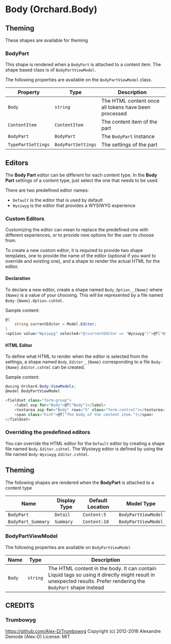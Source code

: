 # Body (Orchard.Body)

## Theming

These shapes are available for theming

### BodyPart

This shape is rendered when a `BodyPart` is attached to a content item.
The shape based class is of `BodyPartViewModel`.

The following properties are available on the `BodyPartViewModel` class.

| Property | Type | Description |
| --------- | ---- |------------ |
| `Body` | `string` | The HTML content once all tokens have been processed |
| `ContentItem` | `ContentItem` | The content item of the part |
| `BodyPart` | `BodyPart` | The `BodyPart` instance|
| `TypePartSettings` | `BodyPartSettings` | The settings of the part |

## Editors

The __Body Part__ editor can be different for each content type. In the __Body Part__ settings of a 
content type, just select the one that needs to be used.

There are two predefined editor names:
- `Default` is the editor that is used by default
- `Wysiwyg` is the editor that provides a WYSIWYG experience

### Custom Editors

Customizing the editor can mean to replace the predefined one with different experiences, or to provide
new options for the user to choose from.

To create a new custom editor, it is required to provide two shape templates, one to provide
the name of the editor (optional if you want to override and existing one), and a shape to
render the actual HTML for the editor.

#### Declaration

To declare a new editor, create a shape named `Body_Option__{Name}` where `{Name}` is a value 
of your choosing. This will be represented by a file named `Body-{Name}.Option.cshtml`.

Sample content:

```csharp
@{
    string currentEditor = Model.Editor;
}
<option value="Wysiwyg" selected="@(currentEditor == "Wysiwyg")">@T["Wysiwyg editor"]</option>
```

#### HTML Editor

To define what HTML to render when the editor is selected from the settings, a shape named 
`Body_Editor__{Name}` corresponding to a file `Body-{Name}.Editor.cshtml` can be created.

Sample content:

```csharp
@using Orchard.Body.ViewModels;
@model BodyPartViewModel

<fieldset class="form-group">
    <label asp-for="Body">@T["Body"]</label>
    <textarea asp-for="Body" rows="5" class="form-control"></textarea>
    <span class="hint">@T["The body of the content item."]</span>
</fieldset>
```

### Overriding the predefined editors

You can override the HTML editor for the `Default` editor by creating a shape file named 
`Body.Editor.cshtml`. The Wysiwyg editor is defined by using the file named 
`Body-Wysiwyg.Editor.cshtml`.

## Theming

The following shapes are rendered when the **BodyPart** is attached to a content type

| Name | Display Type | Default Location | Model Type |
| ------| ------------ |----------------- | ---------- |
| `BodyPart` | `Detail` | `Content:5` | `BodyPartViewModel` |
| `BodyPart_Summary` | `Summary` | `Content:10` | `BodyPartViewModel` |

### BodyPartViewModel

The following properties are available on `BodyPartViewModel`

| Name | Type | Description |
| -----| ---- |------------ |
| `Body` | `string` | The HTML content in the body. It can contain Liquid tags so using it directly might result in unexpected results. Prefer rendering the `BodyPart` shape instead |

## CREDITS

### Trumbowyg
https://github.com/Alex-D/Trumbowyg
Copyright (c) 2012-2016 Alexandre Demode (Alex-D)
License: MIT
